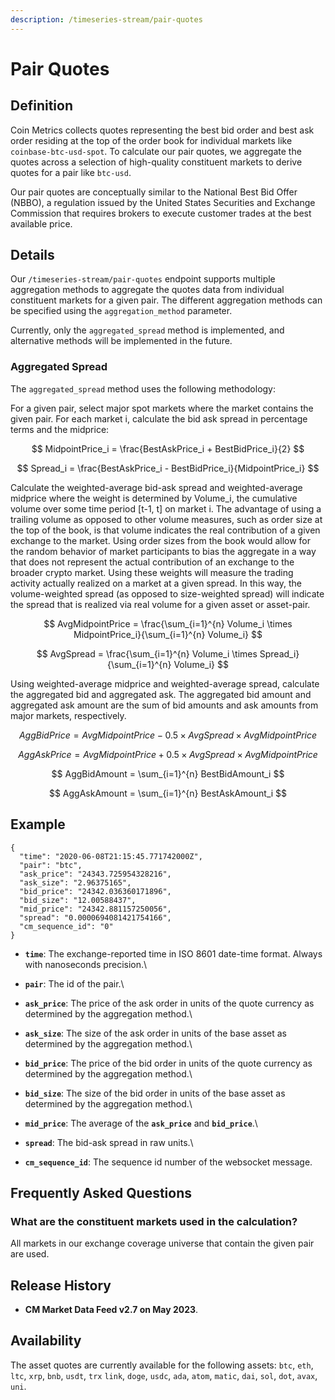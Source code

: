 ```yaml
---
description: /timeseries-stream/pair-quotes
---
```


# Pair Quotes

## Definition

Coin Metrics collects quotes representing the best bid order and best ask order residing at the top of the order book for individual markets like `coinbase-btc-usd-spot`. To calculate our pair quotes, we aggregate the quotes across a selection of high-quality constituent markets to derive quotes for a pair like `btc-usd`.&#x20;

Our pair quotes are conceptually similar to the National Best Bid Offer (NBBO), a regulation issued by the United States Securities and Exchange Commission that requires brokers to execute customer trades at the best available price.

## Details

Our `/timeseries-stream/pair-quotes` endpoint supports multiple aggregation methods to aggregate the quotes data from individual constituent markets for a given pair. The different aggregation methods can be specified using the `aggregation_method` parameter.&#x20;

Currently, only the `aggregated_spread` method is implemented, and alternative methods will be implemented in the future.

### Aggregated Spread

The `aggregated_spread` method uses the following methodology:

For a given pair, select major spot markets where the market contains the given pair. For each market i, calculate the bid ask spread in percentage terms and the midprice:

$$
MidpointPrice_i = \frac{BestAskPrice_i + BestBidPrice_i}{2}
$$

$$
Spread_i = \frac{BestAskPrice_i - BestBidPrice_i}{MidpointPrice_i}
$$

Calculate the weighted-average bid-ask spread and weighted-average midprice where the weight is determined by Volume\_i, the cumulative volume over some time period \[t-1, t] on market i. The advantage of using a trailing volume as opposed to other volume measures, such as order size at the top of the book, is that volume indicates the real contribution of a given exchange to the market. Using order sizes from the book would allow for the random behavior of market participants to bias the aggregate in a way that does not represent the actual contribution of an exchange to the broader crypto market. Using these weights will measure the trading activity actually realized on a market at a given spread. In this way, the volume-weighted spread (as opposed to size-weighted spread) will indicate the spread that is realized via real volume for a given asset or asset-pair.

$$
AvgMidpointPrice = \frac{\sum_{i=1}^{n} Volume_i \times MidpointPrice_i}{\sum_{i=1}^{n} Volume_i}
$$

$$
AvgSpread = \frac{\sum_{i=1}^{n} Volume_i \times Spread_i}{\sum_{i=1}^{n} Volume_i}
$$

Using weighted-average midprice and weighted-average spread, calculate the aggregated bid and aggregated ask. The aggregated bid amount and aggregated ask amount are the sum of bid amounts and ask amounts from major markets, respectively.

$$
AggBidPrice = AvgMidpointPrice - 0.5 \times AvgSpread \times AvgMidpointPrice
$$

$$
AggAskPrice = AvgMidpointPrice + 0.5 \times AvgSpread \times AvgMidpointPrice
$$

$$
AggBidAmount = \sum_{i=1}^{n} BestBidAmount_i
$$

$$
AggAskAmount = \sum_{i=1}^{n} BestAskAmount_i
$$

## Example

```
{
  "time": "2020-06-08T21:15:45.771742000Z",
  "pair": "btc",
  "ask_price": "24343.725954328216",
  "ask_size": "2.96375165",
  "bid_price": "24342.036360171896",
  "bid_size": "12.00588437",
  "mid_price": "24342.881157250056",
  "spread": "0.0000694081421754166",
  "cm_sequence_id": "0"
}
```

* **`time`**:  The exchange-reported time in ISO 8601 date-time format. Always with nanoseconds precision.\

* **`pair`**: The id of the pair.\

* **`ask_price`**: The price of the ask order in units of the quote currency as determined by the aggregation method.\

* **`ask_size`**: The size of the ask order in units of the base asset as determined by the aggregation method.\

* **`bid_price`**: The price of the bid order in units of the quote currency as determined by the aggregation method.\

* **`bid_size`**: The size of the bid order in units of the base asset as determined by the aggregation method.\

* **`mid_price`**: The average of the **`ask_price`** and **`bid_price`**.\

* **`spread`**: The bid-ask spread in raw units.\

* **`cm_sequence_id`**: The sequence id number of the websocket message.

## Frequently Asked Questions

### What are the constituent markets used in the calculation?

All markets in our exchange coverage universe that contain the given pair are used.

## Release History

* **CM Market Data Feed v2.7 on May 2023**.

## Availability

The asset quotes are currently available for the following assets: `btc`, `eth`, `ltc`, `xrp`, `bnb`, `usdt`, `trx` `link`, `doge`, `usdc`, `ada`, `atom`, `matic`, `dai`, `sol`, `dot`, `avax`, `uni`.

